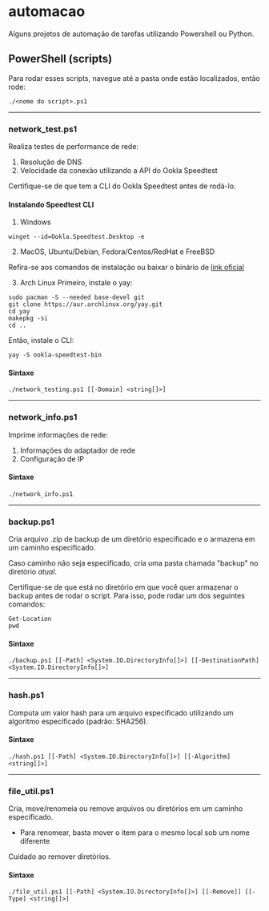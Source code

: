 # automacao
Alguns projetos de automação de tarefas utilizando Powershell ou Python.

## PowerShell (scripts) 
Para rodar esses scripts, navegue até a pasta onde estão localizados, então rode:

```
./<nome do script>.ps1
```

---

### network_test.ps1
Realiza testes de performance de rede:
1. Resolução de DNS
2. Velocidade da conexão utilizando a API do Ookla Speedtest

Certifique-se de que tem a CLI do Ookla Speedtest antes de rodá-lo.

#### Instalando Speedtest CLI
1. Windows

```
winget --id=Ookla.Speedtest.Desktop -e
```

2. MacOS, Ubuntu/Debian, Fedora/Centos/RedHat e FreeBSD

<space><space>Refira-se aos comandos de instalação ou baixar o binário de [link oficial](https://www.speedtest.net/pt/apps/cli)

3. Arch Linux
Primeiro, instale o yay:

```
sudo pacman -S --needed base-devel git
git clone https://aur.archlinux.org/yay.git
cd yay
makepkg -si
cd ..
```

Então, instale o CLI:

```
yay -S ookla-speedtest-bin
```

#### Sintaxe

```
./network_testing.ps1 [[-Domain] <string[]>]
```

---

### network_info.ps1
Imprime informações de rede:
1. Informações do adaptador de rede
2. Configuração de IP

#### Sintaxe

```
./network_info.ps1
```

---

### backup.ps1
Cria arquivo .zip de backup de um diretório especificado e o armazena em um caminho especificado.

Caso caminho não seja especificado, cria uma pasta chamada "backup" no diretório _atual_.

Certifique-se de que está no diretório em que você quer armazenar o backup antes de rodar o script. Para isso, pode rodar um dos seguintes comandos:

```
Get-Location
pwd
```

#### Sintaxe

```
./backup.ps1 [[-Path] <System.IO.DirectoryInfo[]>] [[-DestinationPath] <System.IO.DirectoryInfo[]>]
```

---

### hash.ps1
Computa um valor hash para um arquivo especificado utilizando um algoritmo especificado (padrão: SHA256).

#### Sintaxe

```
./hash.ps1 [[-Path] <System.IO.DirectoryInfo[]>] [[-Algorithm] <string[]>]
```

---

### file_util.ps1
Cria, move/renomeia ou remove arquivos ou diretórios em um caminho especificado.
+ Para renomear, basta mover o item para o mesmo local sob um nome diferente

Cuidado ao remover diretórios.

#### Sintaxe

```
./file_util.ps1 [[-Path] <System.IO.DirectoryInfo[]>] [[-Remove]] [[-Type] <string[]>]
```
